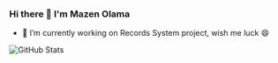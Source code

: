 ### Hi there 👋 I'm **Mazen Olama**


- 🔭 I’m currently working on Records System project, wish me luck 😄                        

![GitHub Stats](https://github-readme-stats.vercel.app/api?username=mazenolama&theme=radical)
                                      

<!--
- 👯 I’m looking to collaborate on ...
- 🤔 I’m looking for help with ...
- 💬 Ask me about ...
- 📫 How to reach me: ...
- 😄 Pronouns: ...
- ⚡ Fun fact: ...
-->
